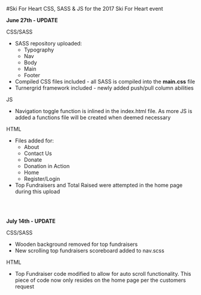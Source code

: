 #Ski For Heart
CSS, SASS &amp; JS for the 2017 Ski For Heart event

<p><b>June 27th - UPDATE</b></p>

<p>CSS/SASS</p>
<ul>
  <li>SASS repository uploaded: 
    <ul>
      <li>Typography</li>
      <li>Nav</li>
      <li>Body</li>
      <li>Main</li>
      <li>Footer</li>
    </ul>
  </li>
  <li>Compiled CSS files included - all SASS is compiled into the <b>main.css</b> file </li>
  <li>Turnergrid framework included - newly added push/pull column abilities</li>
</ul>

<p>JS</p>
<ul>
  <li>Navigation toggle function is inlined in the index.html file. As more JS is added a functions file will be created when deemed necessary</li>
</ul>

<p>HTML</p>
<ul>
  <li>Files added for:
    <ul>
      <li>About</li>
      <li>Contact Us</li>
      <li>Donate</li>
      <li>Donation in Action</li>
      <li>Home</li>
      <li>Register/Login</li>
    </ul>
  </li>
  <li>Top Fundraisers and Total Raised were attempted in the home page during this upload</li>
</ul>
<br/>
<br/>
<p><b>July 14th - UPDATE</b></p>

<p>CSS/SASS</p>
<ul>
  <li>Wooden background removed for top fundraisers</li>
  <li>New scrolling top fundraisers scoreboard added to nav.scss</li>
</ul>

<p>HTML</p>
<ul>
  <li>Top Fundraiser code modified to allow for auto scroll functionality. This piece of code now only resides on the home page per the customers request</li>
</ul>
